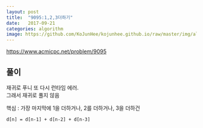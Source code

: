 ```yaml
---
layout: post
title:  "9095:1,2,3더하기"
date:   2017-09-21
categories: algorithm
image: https://github.com/KoJunHee/kojunhee.github.io/raw/master/img/algorithm.png
---
```



<https://www.acmicpc.net/problem/9095>

## 풀이

재귀로 푸니 또 다시 런타임 에러. <br>그래서 재귀로 풀지 않음<br>

핵심 : 가장 마지막에 1을 더하거나, 2를 더하거나, 3을 더하건<br>

	d[n] = d[n-1] + d[n-2] + d[n-3]

